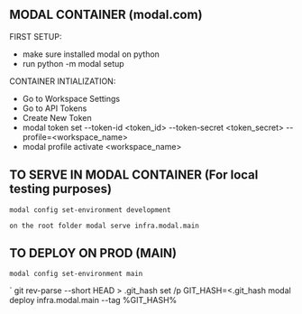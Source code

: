 ## MODAL CONTAINER (modal.com)

FIRST SETUP:
- make sure installed modal on python
- run python -m modal setup

CONTAINER INTIALIZATION:
- Go to Workspace Settings
- Go to API Tokens
- Create New Token
- modal token set --token-id <token_id> --token-secret <token_secret> --profile=<workspace_name>
- modal profile activate <workspace_name>

## TO SERVE IN MODAL CONTAINER (For local testing purposes)
`
modal config set-environment development
`

` on the root folder
modal serve infra.modal.main
`

## TO DEPLOY ON PROD (MAIN)

`
modal config set-environment main
`

`
git rev-parse --short HEAD > .git_hash
set /p GIT_HASH=<.git_hash
modal deploy infra.modal.main --tag %GIT_HASH%